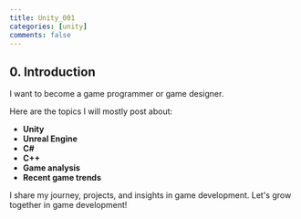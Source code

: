 ```yaml
---
title: Unity_001
categories: [unity]
comments: false
---
```


## 0. Introduction

I want to become a game programmer or game designer. 

Here are the topics I will mostly post about: 

 - **Unity**
 - **Unreal Engine**
 - **C#**
 - **C++**
 - **Game analysis**
 - **Recent game trends**

 I share my journey, projects, and insights in game development. Let's grow together in game development!
